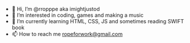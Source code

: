 - 👋 Hi, I’m @rropppe aka imightjustod
- 👀 I’m interested in coding, games and making a music
- 🌱 I’m currently learning HTML, CSS, JS and sometimes reading SWIFT book
- 📫 How to reach me ropeforwork@gmail.com

<!---
rropppe/rropppe is a ✨ special ✨ repository because its `README.md` (this file) appears on your GitHub profile.
You can click the Preview link to take a look at your changes.
--->
